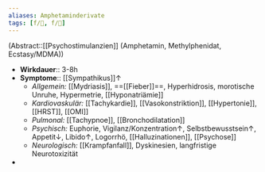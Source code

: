 ```yaml
---
aliases: Amphetaminderivate
tags: [f/🍄, f/💭]
---
```

(Abstract::[[Psychostimulanzien]] (Amphetamin, Methylphenidat, Ecstasy/MDMA))
- **Wirkdauer**:: 3-8h
- **Symptome**:: [[Sympathikus]]↑
	- *Allgemein:* [[Mydriasis]], ==[[Fieber]]==, Hyperhidrosis, morotische Unruhe, Hypermetrie, [[Hyponatriämie]]
	- *Kardiovaskulär:* [[Tachykardie]], [[Vasokonstriktion]], [[Hypertonie]], [[HRST]], [[OMI]]
	- *Pulmonal:* [[Tachypnoe]], [[Bronchodilatation]]
	- *Psychisch:* Euphorie, Vigilanz/Konzentration↑, Selbstbewusstsein↑, Appetit↓, Libido↑, Logorrhö, [[Halluzinationen]], [[Psychose]]
	- *Neurologisch:* [[Krampfanfall]], Dyskinesien, langfristige Neurotoxizität
- 